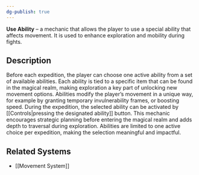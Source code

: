 ```yaml
---
dg-publish: true
---
```

**Use Ability** – a mechanic that allows the player to use a special ability that affects movement. It is used to enhance exploration and mobility during fights. 
## Description
Before each expedition, the player can choose one active ability from a set of available abilities. Each ability is tied to a specific item that can be found in the magical realm, making exploration a key part of unlocking new movement options. Abilities modify the player’s movement in a unique way, for example by granting temporary invulnerability frames, or boosting speed. During the expedition, the selected ability can be activated by [[Controls|pressing the designated ability]] button. This mechanic encourages strategic planning before entering the magical realm and adds depth to traversal during exploration. Abilities are limited to one active choice per expedition, making the selection meaningful and impactful.
## Related Systems
- [[Movement System]]